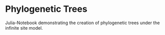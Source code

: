 # Phylogenetic Trees
Julia-Notebook demonstrating the creation of phylogenetic trees under the infinite site model.

